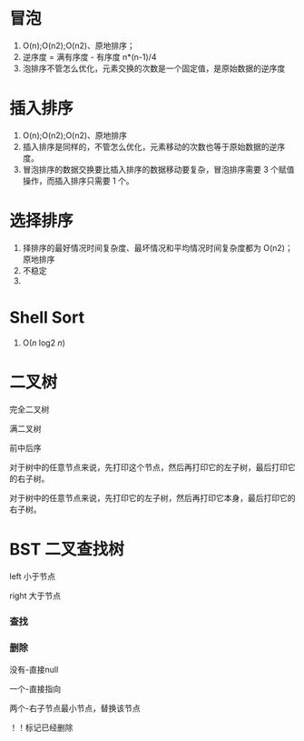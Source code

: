 # 冒泡

1. O(n);O(n2);O(n2)、原地排序；
2. 逆序度 = 满有序度 - 有序度  n*(n-1)/4
3. 泡排序不管怎么优化，元素交换的次数是一个固定值，是原始数据的逆序度

# 插入排序

1.  O(n);O(n2);O(n2)、原地排序 
2. 插入排序是同样的，不管怎么优化，元素移动的次数也等于原始数据的逆序度。
3. 冒泡排序的数据交换要比插入排序的数据移动要复杂，冒泡排序需要 3 个赋值操作，而插入排序只需要 1 个。

# 选择排序

1. 择排序的最好情况时间复杂度、最坏情况和平均情况时间复杂度都为 O(n2)； 原地排序
2. 不稳定
3. 



# Shell Sort

1. O(*n* log2 *n*)





# 二叉树

完全二叉树

满二叉树

前中后序

对于树中的任意节点来说，先打印这个节点，然后再打印它的左子树，最后打印它的右子树。

对于树中的任意节点来说，先打印它的左子树，然后再打印它本身，最后打印它的右子树。



# BST 二叉查找树

left 小于节点

right 大于节点

### 查找

### 删除

没有-直接null

一个-直接指向

两个-右子节点最小节点，替换该节点

！！标记已经删除





